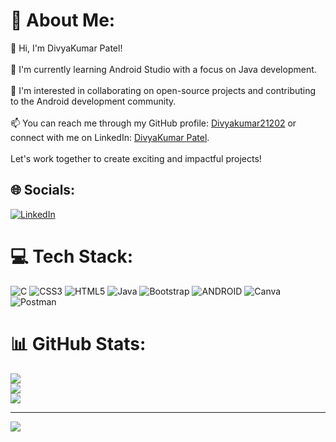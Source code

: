 # 💫 About Me:
👋 Hi, I'm DivyaKumar Patel!<br><br>🌱 I'm currently learning Android Studio with a focus on Java development.<br><br>💞 I'm interested in collaborating on open-source projects and contributing to the Android development community.<br><br>📫 You can reach me through my GitHub profile: [Divyakumar21202](https://github.com/Divyakumar21202) or connect with me on LinkedIn: [DivyaKumar Patel](https://www.linkedin.com/in/divyakumar-patel-3278a525a).<br><br>Let's work together to create exciting and impactful projects!<br>


## 🌐 Socials:
[![LinkedIn](https://img.shields.io/badge/LinkedIn-%230077B5.svg?logo=linkedin&logoColor=white)](https://linkedin.com/in/divyakumar-patel-3278a525a) 

# 💻 Tech Stack:
![C](https://img.shields.io/badge/c-%2300599C.svg?style=for-the-badge&logo=c&logoColor=white) ![CSS3](https://img.shields.io/badge/css3-%231572B6.svg?style=for-the-badge&logo=css3&logoColor=white) ![HTML5](https://img.shields.io/badge/html5-%23E34F26.svg?style=for-the-badge&logo=html5&logoColor=white) ![Java](https://img.shields.io/badge/java-%23ED8B00.svg?style=for-the-badge&logo=java&logoColor=white) ![Bootstrap](https://img.shields.io/badge/bootstrap-%23563D7C.svg?style=for-the-badge&logo=bootstrap&logoColor=white) ![ANDROID](https://img.shields.io/badge/android-%2320232a.svg?style=for-the-badge&logo=android&logoColor=%a4c639) ![Canva](https://img.shields.io/badge/Canva-%2300C4CC.svg?style=for-the-badge&logo=Canva&logoColor=white) ![Postman](https://img.shields.io/badge/Postman-FF6C37?style=for-the-badge&logo=postman&logoColor=white)
# 📊 GitHub Stats:
![](https://github-readme-stats.vercel.app/api?username=DivyaKumar21202&theme=merko&hide_border=false&include_all_commits=true&count_private=true)<br/>
![](https://github-readme-streak-stats.herokuapp.com/?user=DivyaKumar21202&theme=merko&hide_border=false)<br/>
![](https://github-readme-stats.vercel.app/api/top-langs/?username=DivyaKumar21202&theme=merko&hide_border=false&include_all_commits=true&count_private=true&layout=compact)

---
[![](https://visitcount.itsvg.in/api?id=DivyaKumar21202&icon=0&color=0)](https://visitcount.itsvg.in)

<!-- Proudly created with GPRM ( https://gprm.itsvg.in ) -->
